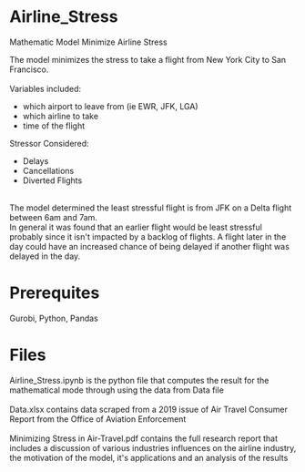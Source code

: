 # Airline_Stress
Mathematic Model Minimize Airline Stress 

The model minimizes the stress to take a flight from New York City to San Francisco. <br> <br>
Variables included: <br> 
- which airport to leave from (ie EWR, JFK, LGA)
- which airline to take
- time of the flight <br>

Stressor Considered:
- Delays
- Cancellations
- Diverted Flights <br> <br>

The model determined the least stressful flight is from JFK on a Delta flight between 6am and 7am. <br>
In general it was found that an earlier flight would be least stressful probably since it isn't impacted by a backlog of flights. A flight later in the day could have an increased chance of being delayed if another flight was delayed in the day.

# Prerequites 
Gurobi, Python, Pandas

# Files
Airline_Stress.ipynb is the python file that computes the result for the mathematical mode through using the data from Data file <br>
<br>
Data.xlsx contains data scraped from a 2019 issue of Air Travel Consumer Report from the Office of Aviation Enforcement <br>
<br>
Minimizing Stress in Air-Travel.pdf contains the full research report that includes a discussion of various industries influences on the airline industry, the motivation of the model, it's applications and an analysis of the results <br>
